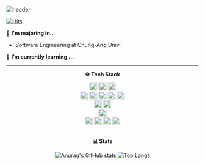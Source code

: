 ![header](https://capsule-render.vercel.app/api?type=waving&color=2679DCFF&section=header&text=Yujin's%20Github&animation=twinkling&height=190&fontSize=35&&fontColor=F7FAFFFF&&&fontAlignY=35&)

[![Hits](https://hits.seeyoufarm.com/api/count/incr/badge.svg?url=https%3A%2F%2Fgithub.com%2Fcausyj&count_bg=%237FAFEF&title_bg=%23555555&icon=waze.svg&icon_color=%23E7E7E7&title=visitor&edge_flat=false)](https://hits.seeyoufarm.com)  



🏫 **I'm majoring in..** 
+ Software Engineering at Chung-Ang Univ.

🌱 **I’m currently learning ...**

---
<div align="center">
<p><b>⚙️ Tech Stack</b></p>

<div>
    <img alt="html" src="https://ziadoua.github.io/m3-Markdown-Badges/badges/HTML/html1.svg" height="20px">
    <img alt="css" src="https://ziadoua.github.io/m3-Markdown-Badges/badges/CSS/css1.svg" height="20px">
    <img alt="tailwindcss" src="https://ziadoua.github.io/m3-Markdown-Badges/badges/TailwindCSS/tailwindcss2.svg" height="20px">
    
</br>
    <img alt="ts" src="https://ziadoua.github.io/m3-Markdown-Badges/badges/TypeScript/typescript1.svg" height="20px">
    <img alt="js" src="https://ziadoua.github.io/m3-Markdown-Badges/badges/Javascript/javascript3.svg"height="20px"> 
     <img alt="react" src="https://ziadoua.github.io/m3-Markdown-Badges/badges/React/react2.svg" height="20px">
     <img alt="next" src="https://ziadoua.github.io/m3-Markdown-Badges/badges/NextJS/nextjs1.svg" height="20px">
     <img alt="jest" src="https://ziadoua.github.io/m3-Markdown-Badges/badges/Jest/jest2.svg" height="20px">
     
</br>
     <img alt="flutter" src="https://ziadoua.github.io/m3-Markdown-Badges/badges/Flutter/flutter3.svg" height="20px">
     <img alt="firebase" src="https://ziadoua.github.io/m3-Markdown-Badges/badges/Firebase/firebase2.svg" height="20px">
     
</br>
      <img alt="docker" src="https://ziadoua.github.io/m3-Markdown-Badges/badges/Docker/docker1.svg" height="20px">
</br>    
     <img alt="git" src="https://ziadoua.github.io/m3-Markdown-Badges/badges/Git/git1.svg" height="20px">
     <img alt="github" src="https://ziadoua.github.io/m3-Markdown-Badges/badges/Github/github1.svg" height="20px">
    <img alt="figma" src="https://ziadoua.github.io/m3-Markdown-Badges/badges/Figma/figma1.svg" height="20px">
     <img alt="notion" src="https://ziadoua.github.io/m3-Markdown-Badges/badges/Notion/notion1.svg" height="20px">
</div>
</br>

<p><b>📊 Stats</b></p>

[![Anurag's GitHub stats](https://github-readme-stats-git-masterrstaa-rickstaa.vercel.app/api?username=causyj&&show_icons=true)](https://github.com/anuraghazra/github-readme-stats)
![Top Langs](https://github-readme-stats.vercel.app/api/top-langs/?username=causyj)

</div>
